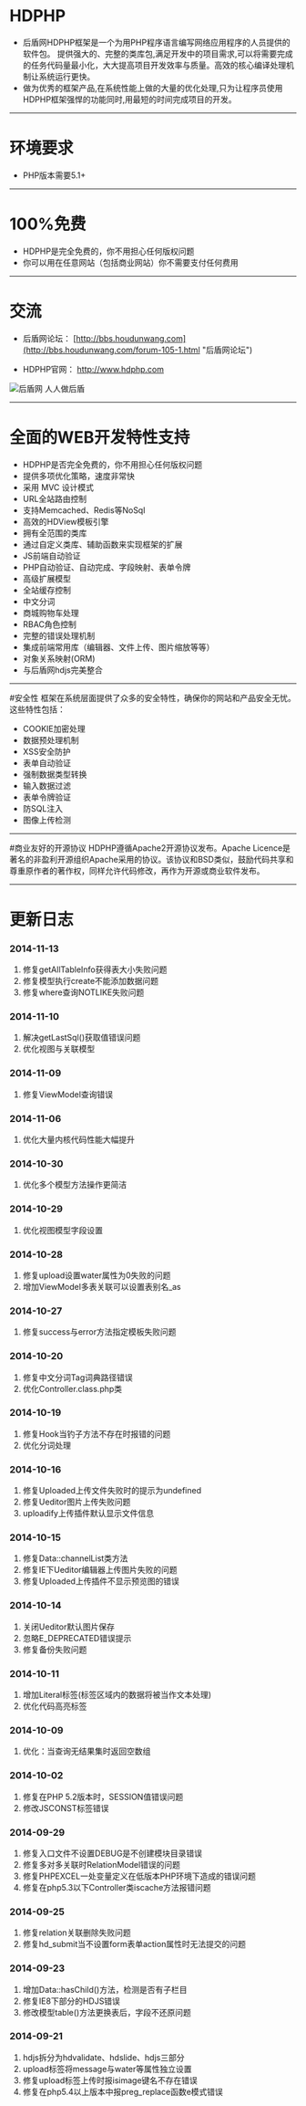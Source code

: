 # HDPHP 

* 后盾网HDPHP框架是一个为用PHP程序语言编写网络应用程序的人员提供的软件包。 提供强大的、完整的类库包,满足开发中的项目需求,可以将需要完成的任务代码量最小化，大大提高项目开发效率与质量。高效的核心编译处理机制让系统运行更快。
* 做为优秀的框架产品,在系统性能上做的大量的优化处理,只为让程序员使用HDPHP框架强悍的功能同时,用最短的时间完成项目的开发。

----
# 环境要求
* PHP版本需要5.1+

----
# 100%免费
* HDPHP是完全免费的，你不用担心任何版权问题 
* 你可以用在任意网站（包括商业网站）你不需要支付任何费用

----
# 交流
* 后盾网论坛： [http://bbs.houdunwang.com](http://bbs.houdunwang.com/forum-105-1.html "后盾网论坛")

* HDPHP官网： [http://www.hdphp.com ](http://www.hdphp.com "HDPHP官网")

![后盾网  人人做后盾](https://git.oschina.net/houdunwang/hdphp/raw/master/hdphp/Data/Image/houdunwang.jpg)  

----
# 全面的WEB开发特性支持
* HDPHP是否完全免费的，你不用担心任何版权问题
* 提供多项优化策略，速度非常快
* 采用 MVC 设计模式
* URL全站路由控制
* 支持Memcached、Redis等NoSql
* 高效的HDView模板引擎
* 拥有全范围的类库
* 通过自定义类库、辅助函数来实现框架的扩展
* JS前端自动验证
* PHP自动验证、自动完成、字段映射、表单令牌
* 高级扩展模型
* 全站缓存控制
* 中文分词
* 商城购物车处理
* RBAC角色控制
* 完整的错误处理机制
* 集成前端常用库（编辑器、文件上传、图片缩放等等）
* 对象关系映射(ORM)
* 与后盾网hdjs完美整合

----
#安全性
框架在系统层面提供了众多的安全特性，确保你的网站和产品安全无忧。这些特性包括：

* COOKIE加密处理
* 数据预处理机制
* XSS安全防护
* 表单自动验证
* 强制数据类型转换
* 输入数据过滤
* 表单令牌验证
* 防SQL注入
* 图像上传检测

----
#商业友好的开源协议
HDPHP遵循Apache2开源协议发布。Apache Licence是著名的非盈利开源组织Apache采用的协议。该协议和BSD类似，鼓励代码共享和尊重原作者的著作权，同样允许代码修改，再作为开源或商业软件发布。

----

# 更新日志 #
### 2014-11-13
1. 修复getAllTableInfo获得表大小失败问题
2. 修复模型执行create不能添加数据问题
3. 修复where查询NOTLIKE失败问题

### 2014-11-10
1. 解决getLastSql()获取值错误问题
2. 优化视图与关联模型

### 2014-11-09
1. 修复ViewModel查询错误

### 2014-11-06
1. 优化大量内核代码性能大幅提升


### 2014-10-30
1. 优化多个模型方法操作更简洁

### 2014-10-29
1. 优化视图模型字段设置

### 2014-10-28
1. 修复upload设置water属性为0失败的问题
2. 增加ViewModel多表关联可以设置表别名_as

### 2014-10-27
1. 修复success与error方法指定模板失败问题


### 2014-10-20
1. 修复中文分词Tag词典路径错误
2. 优化Controller.class.php类

### 2014-10-19
1. 修复Hook当钓子方法不存在时报错的问题
2. 优化分词处理

### 2014-10-16
1. 修复Uploaded上传文件失败时的提示为undefined
2. 修复Ueditor图片上传失败问题
3. uploadify上传插件默认显示文件信息

### 2014-10-15
1. 修复Data::channelList类方法
2. 修复IE下Ueditor编辑器上传图片失败的问题
3. 修复Uploaded上传插件不显示预览图的错误


### 2014-10-14
1. 关闭Ueditor默认图片保存
2. 忽略E_DEPRECATED错误提示
3. 修复备份失败问题
 
### 2014-10-11
1. 增加Literal标签(标签区域内的数据将被当作文本处理)
2. 优化代码高亮标签

### 2014-10-09
1. 优化：当查询无结果集时返回空数组

### 2014-10-02
1. 修复在PHP 5.2版本时，SESSION值错误问题
2. 修改JSCONST标签错误

### 2014-09-29
1. 修复入口文件不设置DEBUG是不创建模块目录错误
2. 修复多对多关联时RelationModel错误的问题
3. 修复PHPEXCEL一处变量定义在低版本PHP环境下造成的错误问题
4. 修复在php5.3以下Controller类iscache方法报错问题

### 2014-09-25
1. 修复relation关联删除失败问题
2. 修复hd_submit当不设置form表单action属性时无法提交的问题

### 2014-09-23

1. 增加Data::hasChild()方法，检测是否有子栏目
2. 修复IE8下部分的HDJS错误
3. 修改模型table()方法更换表后，字段不还原问题


### 2014-09-21

1. hdjs拆分为hdvalidate、hdslide、hdjs三部分
2. upload标签将message与water等属性独立设置
3. 修复upload标签上传时报isimage键名不存在错误
4. 修复在php5.4以上版本中报preg_replace函数e模式错误

